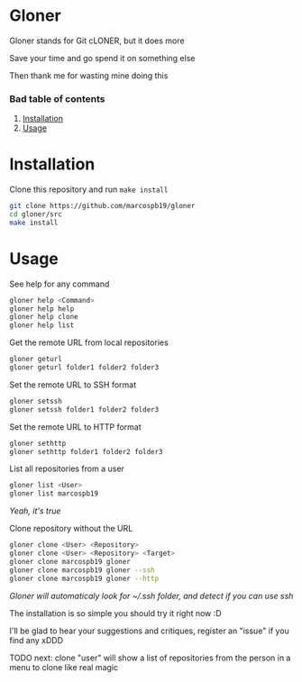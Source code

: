 # Gloner

Gloner stands for Git cLONER, but it does more

Save your time and go spend it on something else

Then thank me for wasting mine doing this

### Bad table of contents

1. [Installation](https://github.com/marcospb19/gloner#installation)
2. [Usage](https://github.com/marcospb19/gloner#usage)

# Installation

Clone this repository and run `make install`
```sh
git clone https://github.com/marcospb19/gloner
cd gloner/src
make install
```

# Usage

See help for any command
```sh
gloner help <Command>
gloner help help
gloner help clone
gloner help list
```

Get the remote URL from local repositories
```sh
gloner geturl
gloner geturl folder1 folder2 folder3
```

Set the remote URL to SSH format
```sh
gloner setssh
gloner setssh folder1 folder2 folder3
```

Set the remote URL to HTTP format
```sh
gloner sethttp
gloner sethttp folder1 folder2 folder3
```

List all repositories from a user
```sh
gloner list <User>
gloner list marcospb19
```
_Yeah, it's true_

Clone repository without the URL
```sh
gloner clone <User> <Repository>
gloner clone <User> <Repository> <Target>
gloner clone marcospb19 gloner
gloner clone marcospb19 gloner --ssh
gloner clone marcospb19 gloner --http
```
_Gloner will automaticaly look for ~/.ssh folder, and detect if you can use ssh_

The installation is so simple you should try it right now :D

I'll be glad to hear your suggestions and critiques, register an "issue" if you
find any xDDD

TODO next: clone "user" will show a list of repositories from the person in a menu
to clone like real magic
